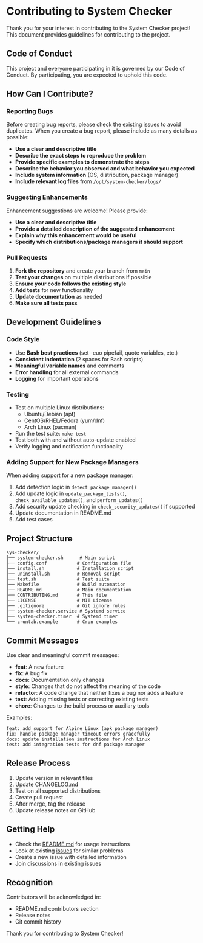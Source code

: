 # Contributing to System Checker

Thank you for your interest in contributing to the System Checker project! This document provides guidelines for contributing to the project.

## Code of Conduct

This project and everyone participating in it is governed by our Code of Conduct. By participating, you are expected to uphold this code.

## How Can I Contribute?

### Reporting Bugs

Before creating bug reports, please check the existing issues to avoid duplicates. When you create a bug report, please include as many details as possible:

- **Use a clear and descriptive title**
- **Describe the exact steps to reproduce the problem**
- **Provide specific examples to demonstrate the steps**
- **Describe the behavior you observed and what behavior you expected**
- **Include system information** (OS, distribution, package manager)
- **Include relevant log files** from `/opt/system-checker/logs/`

### Suggesting Enhancements

Enhancement suggestions are welcome! Please provide:

- **Use a clear and descriptive title**
- **Provide a detailed description of the suggested enhancement**
- **Explain why this enhancement would be useful**
- **Specify which distributions/package managers it should support**

### Pull Requests

1. **Fork the repository** and create your branch from `main`
2. **Test your changes** on multiple distributions if possible
3. **Ensure your code follows the existing style**
4. **Add tests** for new functionality
5. **Update documentation** as needed
6. **Make sure all tests pass**

## Development Guidelines

### Code Style

- Use **Bash best practices** (set -euo pipefail, quote variables, etc.)
- **Consistent indentation** (2 spaces for Bash scripts)
- **Meaningful variable names** and comments
- **Error handling** for all external commands
- **Logging** for important operations

### Testing

- Test on multiple Linux distributions:
  - Ubuntu/Debian (apt)
  - CentOS/RHEL/Fedora (yum/dnf)
  - Arch Linux (pacman)
- Run the test suite: `make test`
- Test both with and without auto-update enabled
- Verify logging and notification functionality

### Adding Support for New Package Managers

When adding support for a new package manager:

1. Add detection logic in `detect_package_manager()`
2. Add update logic in `update_package_lists()`, `check_available_updates()`, and `perform_updates()`
3. Add security update checking in `check_security_updates()` if supported
4. Update documentation in README.md
5. Add test cases

## Project Structure

```
sys-checker/
├── system-checker.sh      # Main script
├── config.conf           # Configuration file
├── install.sh            # Installation script
├── uninstall.sh          # Removal script
├── test.sh               # Test suite
├── Makefile              # Build automation
├── README.md             # Main documentation
├── CONTRIBUTING.md       # This file
├── LICENSE               # MIT License
├── .gitignore            # Git ignore rules
├── system-checker.service # Systemd service
├── system-checker.timer  # Systemd timer
└── crontab.example       # Cron examples
```

## Commit Messages

Use clear and meaningful commit messages:

- **feat**: A new feature
- **fix**: A bug fix
- **docs**: Documentation only changes
- **style**: Changes that do not affect the meaning of the code
- **refactor**: A code change that neither fixes a bug nor adds a feature
- **test**: Adding missing tests or correcting existing tests
- **chore**: Changes to the build process or auxiliary tools

Examples:
```
feat: add support for Alpine Linux (apk package manager)
fix: handle package manager timeout errors gracefully
docs: update installation instructions for Arch Linux
test: add integration tests for dnf package manager
```

## Release Process

1. Update version in relevant files
2. Update CHANGELOG.md
3. Test on all supported distributions
4. Create pull request
5. After merge, tag the release
6. Update release notes on GitHub

## Getting Help

- Check the [README.md](README.md) for usage instructions
- Look at existing [issues](../../issues) for similar problems
- Create a new issue with detailed information
- Join discussions in existing issues

## Recognition

Contributors will be acknowledged in:
- README.md contributors section
- Release notes
- Git commit history

Thank you for contributing to System Checker!
